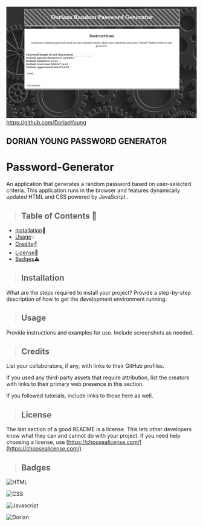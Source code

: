![Dorian Young](https://github.com/DorianYoung/Password-Generator/blob/master/Assets/Screenshot.jpg?raw=true)
https://github.com/DorianYoung

<h2>DORIAN YOUNG PASSWORD GENERATOR</h2>

# Password-Generator
An application that generates a random password based on user-selected criteria. This application runs in the browser and features dynamically updated HTML and CSS powered by JavaScript .


>  ## **Table of Contents** :notebook:


* [Installation](#Installation):wrench:
* [Usage](#Usage):bulb:
* [Credits](#Credits):point_up:
* [License](#License):lock_with_ink_pen:
* [Badges](#Badges):warning:



> ## Installation

What are the steps required to install your project? Provide a step-by-step description of how to get the development environment running.


> ## Usage

Provide instructions and examples for use. Include screenshots as needed. 


> ## Credits

List your collaborators, if any, with links to their GitHub profiles.

If you used any third-party assets that require attribution, list the creators with links to their primary web presence in this section.

If you followed tutorials, include links to those here as well.



> ## License

The last section of a good README is a license. This lets other developers know what they can and cannot do with your project. If you need help choosing a license, use [https://choosealicense.com/](https://choosealicense.com/)



> ## Badges

![HTML](https://img.shields.io/badge/HTML-33%25-orange)

![CSS](https://img.shields.io/badge/CSS-33%25-blue)

![Javascript](https://img.shields.io/badge/Javascript-33%25-yellow)

![Dorian](https://img.shields.io/badge/Dorian-100%25-green)




